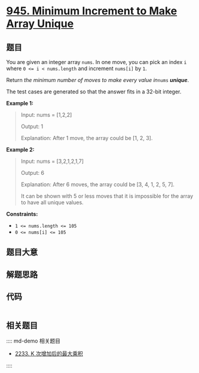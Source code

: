 # [945. Minimum Increment to Make Array Unique](https://leetcode.com/problems/minimum-increment-to-make-array-unique)

## 题目

You are given an integer array `nums`. In one move, you can pick an index `i`
where `0 <= i < nums.length` and increment `nums[i]` by `1`.

Return _the minimum number of moves to make every value in_`nums`
_**unique**_.

The test cases are generated so that the answer fits in a 32-bit integer.



**Example 1:**

> Input: nums = [1,2,2]
> 
> Output: 1
> 
> Explanation: After 1 move, the array could be [1, 2, 3].

**Example 2:**

> Input: nums = [3,2,1,2,1,7]
> 
> Output: 6
> 
> Explanation: After 6 moves, the array could be [3, 4, 1, 2, 5, 7].
> 
> It can be shown with 5 or less moves that it is impossible for the array to have all unique values.

**Constraints:**

  * `1 <= nums.length <= 105`
  * `0 <= nums[i] <= 105`


## 题目大意

## 解题思路

## 代码

```javascript

```

## 相关题目

:::: md-demo 相关题目
- [2233. K 次增加后的最大乘积](https://leetcode.com/problems/maximum-product-after-k-increments)

::::
